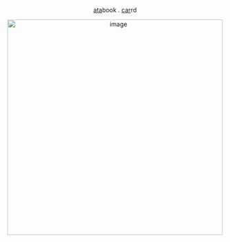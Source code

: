 
<p align="center">
  <a href="https://whatsurnamegirlfriend.atabook.org/" target="_blank">ata</a>book .
  <a href="https://theoceanhealssouls.carrd.co/" target="_blank">car</a>rd
<p align="center">
<p align="center">
<img width="500" height="500" alt="image" src="https://github.com/user-attachments/assets/1c132532-41b7-4c34-b166-074485f643f8" />





























